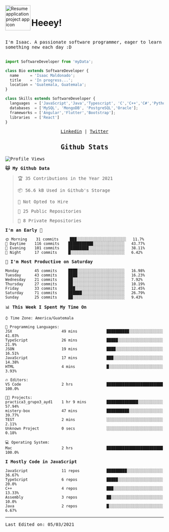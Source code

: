 <img align="left" width="80" height="80" src="https://raw.githubusercontent.com/sidbelbase/sidbelbase/master/wave.gif" alt="Resume application project app icon">

# Heeey!
 
</br>
 
<samp>
I'm Isaac. A passionate software programmer, eager to learn something new each day :D
</samp>
</br></br>



```js
import SoftwareDeveloper from 'myData';

class Bio extends SoftwareDeveloper {
  name     = 'Isaac Maldonado';
  title    = 'In progress...';
  location = 'Guatemala, Guatemala';
}

class Skills extends SoftwareDeveloper {
  languages  = ['JavaScript','Java','Typescript', 'C','C++','C#','Python','Assembly','Dart','Go'];
  databases  = ['MySQL', 'MongoDB', 'PostgreSQL','Oracle'];
  frameworks = ['Angular','Flutter','Bootstrap'];
  libraries  = ['React']
}
```

</p>
<samp>
<p align="center">
<a href="www.linkedin.com/in/isaac-maldonado-4745b2194">Linkedin</a> | <a href="https://twitter.com/Anaklusmos99">Twitter</a>
</p>

<h2 align="center"><samp>Github Stats</samp></h2>

<!--START_SECTION:waka-->
![Profile Views](http://img.shields.io/badge/Profile%20Views-3-blue)

**🐱 My Github Data** 

> 🏆 35 Contributions in the Year 2021
 > 
> 📦 56.6 kB Used in Github's Storage 
 > 
> 🚫 Not Opted to Hire
 > 
> 📜 25 Public Repositories 
 > 
> 🔑 8 Private Repositories  
 > 
**I'm an Early 🐤** 

```text
🌞 Morning    31 commits     ███░░░░░░░░░░░░░░░░░░░░░░   11.7% 
🌆 Daytime    116 commits    ███████████░░░░░░░░░░░░░░   43.77% 
🌃 Evening    101 commits    █████████░░░░░░░░░░░░░░░░   38.11% 
🌙 Night      17 commits     █░░░░░░░░░░░░░░░░░░░░░░░░   6.42%

```
📅 **I'm Most Productive on Saturday** 

```text
Monday       45 commits     ████░░░░░░░░░░░░░░░░░░░░░   16.98% 
Tuesday      43 commits     ████░░░░░░░░░░░░░░░░░░░░░   16.23% 
Wednesday    21 commits     ██░░░░░░░░░░░░░░░░░░░░░░░   7.92% 
Thursday     27 commits     ██░░░░░░░░░░░░░░░░░░░░░░░   10.19% 
Friday       33 commits     ███░░░░░░░░░░░░░░░░░░░░░░   12.45% 
Saturday     71 commits     ██████░░░░░░░░░░░░░░░░░░░   26.79% 
Sunday       25 commits     ██░░░░░░░░░░░░░░░░░░░░░░░   9.43%

```


📊 **This Week I Spent My Time On** 

```text
⌚︎ Time Zone: America/Guatemala

💬 Programming Languages: 
JSX                      49 mins             ██████████░░░░░░░░░░░░░░░   41.03% 
TypeScript               26 mins             █████░░░░░░░░░░░░░░░░░░░░   21.9% 
JSON                     19 mins             ████░░░░░░░░░░░░░░░░░░░░░   16.51% 
JavaScript               17 mins             ███░░░░░░░░░░░░░░░░░░░░░░   14.38% 
HTML                     4 mins              █░░░░░░░░░░░░░░░░░░░░░░░░   3.93%

🔥 Editors: 
VS Code                  2 hrs               █████████████████████████   100.0%

🐱‍💻 Projects: 
practica3_grupo3_ayd1    1 hr 9 mins         ██████████████░░░░░░░░░░░   57.94% 
mistery-box              47 mins             ██████████░░░░░░░░░░░░░░░   39.77% 
TEST                     2 mins              ░░░░░░░░░░░░░░░░░░░░░░░░░   2.11% 
Unknown Project          0 secs              ░░░░░░░░░░░░░░░░░░░░░░░░░   0.18%

💻 Operating System: 
Mac                      2 hrs               █████████████████████████   100.0%

```

**I Mostly Code in JavaScript** 

```text
JavaScript               11 repos            █████████░░░░░░░░░░░░░░░░   36.67% 
TypeScript               6 repos             █████░░░░░░░░░░░░░░░░░░░░   20.0% 
C++                      4 repos             ███░░░░░░░░░░░░░░░░░░░░░░   13.33% 
Assembly                 3 repos             ██░░░░░░░░░░░░░░░░░░░░░░░   10.0% 
Java                     2 repos             █░░░░░░░░░░░░░░░░░░░░░░░░   6.67%

```



<!--END_SECTION:waka-->

------

Last Edited on: 05/03/2021

